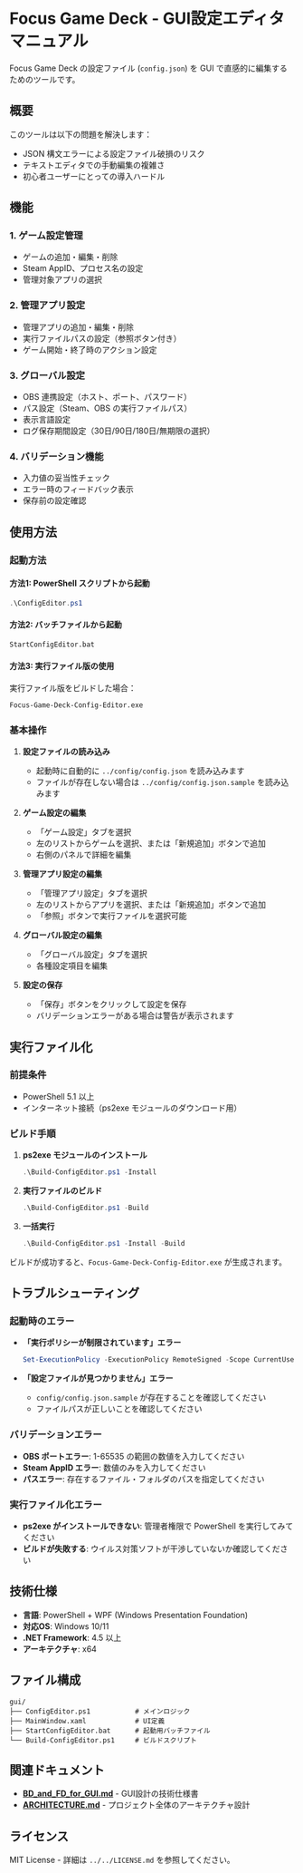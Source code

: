 # Focus Game Deck - GUI設定エディタ マニュアル

Focus Game Deck の設定ファイル (`config.json`) を GUI で直感的に編集するためのツールです。

## 概要

このツールは以下の問題を解決します：

- JSON 構文エラーによる設定ファイル破損のリスク
- テキストエディタでの手動編集の複雑さ
- 初心者ユーザーにとっての導入ハードル

## 機能

### 1. ゲーム設定管理

- ゲームの追加・編集・削除
- Steam AppID、プロセス名の設定
- 管理対象アプリの選択

### 2. 管理アプリ設定

- 管理アプリの追加・編集・削除
- 実行ファイルパスの設定（参照ボタン付き）
- ゲーム開始・終了時のアクション設定

### 3. グローバル設定

- OBS 連携設定（ホスト、ポート、パスワード）
- パス設定（Steam、OBS の実行ファイルパス）
- 表示言語設定
- ログ保存期間設定（30日/90日/180日/無期限の選択）

### 4. バリデーション機能

- 入力値の妥当性チェック
- エラー時のフィードバック表示
- 保存前の設定確認

## 使用方法

### 起動方法

#### 方法1: PowerShell スクリプトから起動

```powershell
.\ConfigEditor.ps1
```

#### 方法2: バッチファイルから起動

```cmd
StartConfigEditor.bat
```

#### 方法3: 実行ファイル版の使用

実行ファイル版をビルドした場合：

```bash
Focus-Game-Deck-Config-Editor.exe
```

### 基本操作

1. **設定ファイルの読み込み**
   - 起動時に自動的に `../config/config.json` を読み込みます
   - ファイルが存在しない場合は `../config/config.json.sample` を読み込みます

2. **ゲーム設定の編集**
   - 「ゲーム設定」タブを選択
   - 左のリストからゲームを選択、または「新規追加」ボタンで追加
   - 右側のパネルで詳細を編集

3. **管理アプリ設定の編集**
   - 「管理アプリ設定」タブを選択
   - 左のリストからアプリを選択、または「新規追加」ボタンで追加
   - 「参照」ボタンで実行ファイルを選択可能

4. **グローバル設定の編集**
   - 「グローバル設定」タブを選択
   - 各種設定項目を編集

5. **設定の保存**
   - 「保存」ボタンをクリックして設定を保存
   - バリデーションエラーがある場合は警告が表示されます

## 実行ファイル化

### 前提条件

- PowerShell 5.1 以上
- インターネット接続（ps2exe モジュールのダウンロード用）

### ビルド手順

1. **ps2exe モジュールのインストール**

   ```powershell
   .\Build-ConfigEditor.ps1 -Install
   ```

2. **実行ファイルのビルド**

   ```powershell
   .\Build-ConfigEditor.ps1 -Build
   ```

3. **一括実行**

   ```powershell
   .\Build-ConfigEditor.ps1 -Install -Build
   ```

ビルドが成功すると、`Focus-Game-Deck-Config-Editor.exe` が生成されます。

## トラブルシューティング

### 起動時のエラー

- **「実行ポリシーが制限されています」エラー**

  ```powershell
  Set-ExecutionPolicy -ExecutionPolicy RemoteSigned -Scope CurrentUser
  ```

- **「設定ファイルが見つかりません」エラー**
  - `config/config.json.sample` が存在することを確認してください
  - ファイルパスが正しいことを確認してください

### バリデーションエラー

- **OBS ポートエラー**: 1-65535 の範囲の数値を入力してください
- **Steam AppID エラー**: 数値のみを入力してください
- **パスエラー**: 存在するファイル・フォルダのパスを指定してください

### 実行ファイル化エラー

- **ps2exe がインストールできない**: 管理者権限で PowerShell を実行してみてください
- **ビルドが失敗する**: ウイルス対策ソフトが干渉していないか確認してください

## 技術仕様

- **言語**: PowerShell + WPF (Windows Presentation Foundation)
- **対応OS**: Windows 10/11
- **.NET Framework**: 4.5 以上
- **アーキテクチャ**: x64

## ファイル構成

```text
gui/
├── ConfigEditor.ps1           # メインロジック
├── MainWindow.xaml            # UI定義
├── StartConfigEditor.bat      # 起動用バッチファイル
└── Build-ConfigEditor.ps1     # ビルドスクリプト
```

## 関連ドキュメント

- **[BD_and_FD_for_GUI.md](../BD_and_FD_for_GUI.md)** - GUI設計の技術仕様書
- **[ARCHITECTURE.md](../ARCHITECTURE.md)** - プロジェクト全体のアーキテクチャ設計

## ライセンス

MIT License - 詳細は `../../LICENSE.md` を参照してください。
